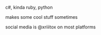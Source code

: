 c#, kinda ruby, python

makes some cool stuff sometimes

social media is @xriiitox on most platforms

<!---
xriiitox/xriiitox is a ✨ special ✨ repository because its `README.md` (this file) appears on your GitHub profile.
You can click the Preview link to take a look at your changes.
--->
